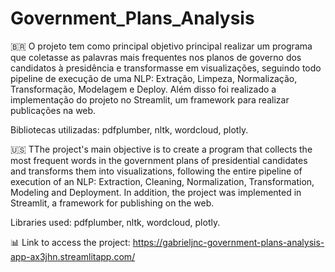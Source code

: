# Government_Plans_Analysis


🇧🇷 O projeto tem como principal objetivo principal realizar um programa que coletasse as palavras mais frequentes nos planos de governo dos candidatos à presidência e transformasse em visualizações, seguindo todo pipeline de execução de uma NLP: Extração, Limpeza, Normalização, Transformação, Modelagem e Deploy. Além disso foi realizado a implementação do projeto no Streamlit, um framework para realizar publicações na web.

Bibliotecas utilizadas: pdfplumber, nltk, wordcloud, plotly.

🇺🇸 TThe project's main objective is to create a program that collects the most frequent words in the government plans of presidential candidates and transforms them into visualizations, following the entire pipeline of execution of an NLP: Extraction, Cleaning, Normalization, Transformation, Modeling and Deployment. In addition, the project was implemented in Streamlit, a framework for publishing on the web.

Libraries used: pdfplumber, nltk, wordcloud, plotly.


📊 Link to access the project: https://gabrieljnc-government-plans-analysis-app-ax3jhn.streamlitapp.com/
